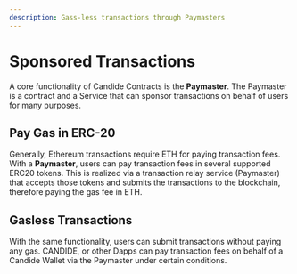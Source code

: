 ```yaml
---
description: Gass-less transactions through Paymasters
---
```


# Sponsored Transactions

A core functionality of Candide Contracts is the **Paymaster**. The Paymaster is a contract and a Service that can sponsor transactions on behalf of users for many purposes.

## Pay Gas in ERC-20

Generally, Ethereum transactions require ETH for paying transaction fees. With a **Paymaster**, users can pay transaction fees in several supported ERC20 tokens. This is realized via a transaction relay service (Paymaster) that accepts those tokens and submits the transactions to the blockchain, therefore paying the gas fee in ETH.

## Gasless Transactions

With the same functionality, users can submit transactions without paying any gas. CANDIDE, or other Dapps can pay transaction fees on behalf of a Candide Wallet via the Paymaster under certain conditions.

